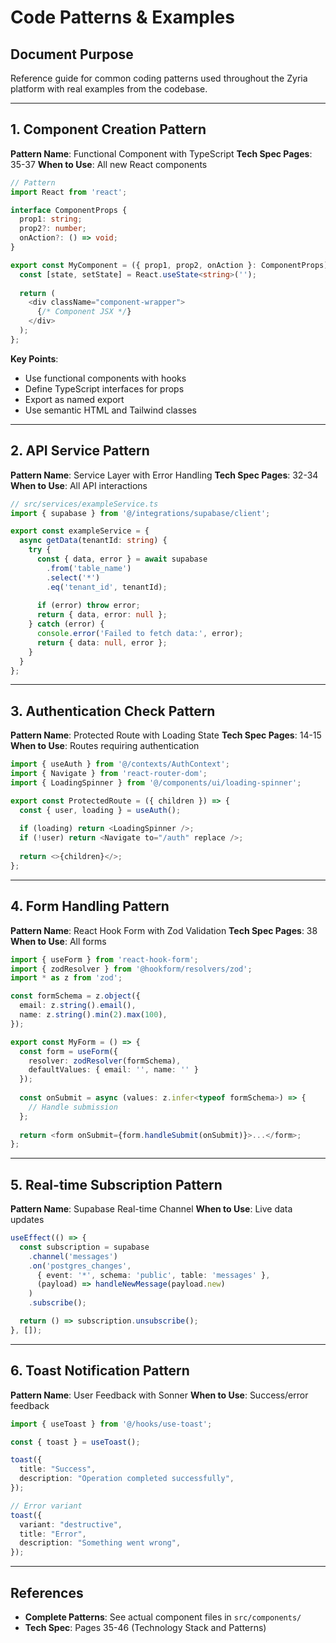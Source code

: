 # Code Patterns & Examples

## Document Purpose
Reference guide for common coding patterns used throughout the Zyria platform with real examples from the codebase.

---

## 1. Component Creation Pattern

**Pattern Name**: Functional Component with TypeScript
**Tech Spec Pages**: 35-37
**When to Use**: All new React components

```typescript
// Pattern
import React from 'react';

interface ComponentProps {
  prop1: string;
  prop2?: number;
  onAction?: () => void;
}

export const MyComponent = ({ prop1, prop2, onAction }: ComponentProps) => {
  const [state, setState] = React.useState<string>('');
  
  return (
    <div className="component-wrapper">
      {/* Component JSX */}
    </div>
  );
};
```

**Key Points**:
- Use functional components with hooks
- Define TypeScript interfaces for props
- Export as named export
- Use semantic HTML and Tailwind classes

---

## 2. API Service Pattern

**Pattern Name**: Service Layer with Error Handling
**Tech Spec Pages**: 32-34
**When to Use**: All API interactions

```typescript
// src/services/exampleService.ts
import { supabase } from '@/integrations/supabase/client';

export const exampleService = {
  async getData(tenantId: string) {
    try {
      const { data, error } = await supabase
        .from('table_name')
        .select('*')
        .eq('tenant_id', tenantId);
      
      if (error) throw error;
      return { data, error: null };
    } catch (error) {
      console.error('Failed to fetch data:', error);
      return { data: null, error };
    }
  }
};
```

---

## 3. Authentication Check Pattern

**Pattern Name**: Protected Route with Loading State
**Tech Spec Pages**: 14-15
**When to Use**: Routes requiring authentication

```typescript
import { useAuth } from '@/contexts/AuthContext';
import { Navigate } from 'react-router-dom';
import { LoadingSpinner } from '@/components/ui/loading-spinner';

export const ProtectedRoute = ({ children }) => {
  const { user, loading } = useAuth();
  
  if (loading) return <LoadingSpinner />;
  if (!user) return <Navigate to="/auth" replace />;
  
  return <>{children}</>;
};
```

---

## 4. Form Handling Pattern

**Pattern Name**: React Hook Form with Zod Validation
**Tech Spec Pages**: 38
**When to Use**: All forms

```typescript
import { useForm } from 'react-hook-form';
import { zodResolver } from '@hookform/resolvers/zod';
import * as z from 'zod';

const formSchema = z.object({
  email: z.string().email(),
  name: z.string().min(2).max(100),
});

export const MyForm = () => {
  const form = useForm({
    resolver: zodResolver(formSchema),
    defaultValues: { email: '', name: '' }
  });
  
  const onSubmit = async (values: z.infer<typeof formSchema>) => {
    // Handle submission
  };
  
  return <form onSubmit={form.handleSubmit(onSubmit)}>...</form>;
};
```

---

## 5. Real-time Subscription Pattern

**Pattern Name**: Supabase Real-time Channel
**When to Use**: Live data updates

```typescript
useEffect(() => {
  const subscription = supabase
    .channel('messages')
    .on('postgres_changes', 
      { event: '*', schema: 'public', table: 'messages' },
      (payload) => handleNewMessage(payload.new)
    )
    .subscribe();

  return () => subscription.unsubscribe();
}, []);
```

---

## 6. Toast Notification Pattern

**Pattern Name**: User Feedback with Sonner
**When to Use**: Success/error feedback

```typescript
import { useToast } from '@/hooks/use-toast';

const { toast } = useToast();

toast({
  title: "Success",
  description: "Operation completed successfully",
});

// Error variant
toast({
  variant: "destructive",
  title: "Error",
  description: "Something went wrong",
});
```

---

## References
- **Complete Patterns**: See actual component files in `src/components/`
- **Tech Spec**: Pages 35-46 (Technology Stack and Patterns)
